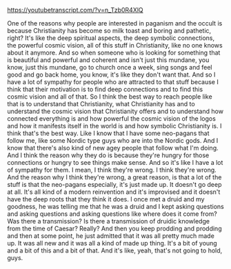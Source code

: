 https://youtubetranscript.com/?v=n_Tzb0R4XlQ

 One of the reasons why people are interested in paganism and the occult is because Christianity has become so milk toast and boring and pathetic, right? It's like the deep spiritual aspects, the deep symbolic connections, the powerful cosmic vision, all of this stuff in Christianity, like no one knows about it anymore. And so when someone who is looking for something that is beautiful and powerful and coherent and isn't just this mundane, you know, just this mundane, go to church once a week, sing songs and feel good and go back home, you know, it's like they don't want that. And so I have a lot of sympathy for people who are attracted to that stuff because I think that their motivation is to find deep connections and to find this cosmic vision and all of that. So I think the best way to reach people like that is to understand that Christianity, what Christianity has and to understand the cosmic vision that Christianity offers and to understand how connected everything is and how powerful the cosmic vision of the logos and how it manifests itself in the world is and how symbolic Christianity is. I think that's the best way. Like I know that I have some neo-pagans that follow me, like some Nordic type guys who are into the Nordic gods. And I know that there's also kind of new agey people that follow what I'm doing. And I think the reason why they do is because they're hungry for those connections or hungry to see things make sense. And so it's like I have a lot of sympathy for them. I mean, I think they're wrong. I think they're wrong. And the reason why I think they're wrong, a great reason, is that a lot of the stuff is that the neo-pagans especially, it's just made up. It doesn't go deep at all. It's all kind of a modern reinvention and it's improvised and it doesn't have the deep roots that they think it does. I once met a druid and my goodness, he was telling me that he was a druid and I kept asking questions and asking questions and asking questions like where does it come from? Was there a transmission? Is there a transmission of druidic knowledge from the time of Caesar? Really? And then you keep prodding and prodding and then at some point, he just admitted that it was all pretty much made up. It was all new and it was all a kind of made up thing. It's a bit of young and a bit of this and a bit of that. And it's like, yeah, that's not going to hold, guys.